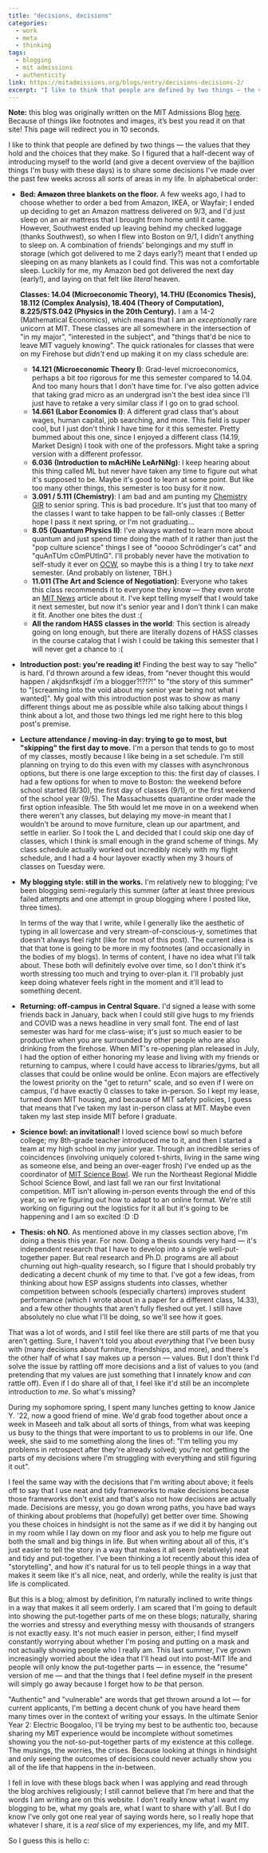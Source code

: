 ```yaml
---
title: "decisions, decisions"
categories:
  - work
  - meta
  - thinking
tags:
  - blogging
  - mit admissions
  - authenticity
link: https://mitadmissions.org/blogs/entry/decisions-decisions-2/
excerpt: "I like to think that people are defined by two things — the values that they hold and the choices that they make. So I figured that a half-decent way of introducing myself to the world (and give a decent overview of the bajillion things I'm busy with these days) is to share some decisions I've made over the past few weeks across all *sorts* of areas in my life."
---
```


<div class="notice--warning"><b>Note:</b> this blog was originally written on the MIT Admissions Blog <a href="https://mitadmissions.org/blogs/entry/decisions-decisions-2/">here</a>. Because of things like footnotes and images, it’s best you read it on that site! This page will redirect you in 10 seconds.</div> <meta http-equiv="refresh" content="10;URL=https://mitadmissions.org/blogs/entry/decisions-decisions-2/">

I like to think that people are defined by two things — the values that they hold and the choices that they make. So I figured that a half-decent way of introducing myself to the world (and give a decent overview of the bajillion things I'm busy with these days) is to share some decisions I've made over the past few weeks across all *sorts* of areas in my life. In alphabetical order:

- **Bed: ~~Amazon~~ three blankets on the floor.** A few weeks ago, I had to choose whether to order a bed from Amazon, IKEA, or Wayfair; I ended up deciding to get an Amazon mattress delivered on 9/3, and I'd just sleep on an air mattress that I brought from home until it came. However, Southwest ended up leaving behind my checked luggage (thanks Southwest), so when I flew into Boston on 9/1, I didn't anything to sleep on. A combination of friends' belongings and my stuff in storage (which got delivered to me 2 days early?) meant that I ended up sleeping on as many blankets as I could find. This was not a comfortable sleep. Luckily for me, my Amazon bed got delivered the next day (early!), and laying on that felt like *literal* heaven.

  **Classes: 14.04 (Microeconomic Theory), 14.THU (Economics Thesis), 18.112 (Complex Analysis), 18.404 (Theory of Computation), 8.225/STS.042 (Physics in the 20th Century).** I am a 14-2 (Mathematical Economics), which means that I am an *exceptionally* rare unicorn at MIT. These classes are all somewhere in the intersection of "in my major", "interested in the subject", and "things that'd be nice to leave MIT vaguely knowing". The quick rationales for classes that were on my Firehose but *didn't* end up making it on my class schedule are:

  - **14.121 (Microeconomic Theory I)**: Grad-level microeconomics, perhaps a bit *too* rigorous for me this semester compared to 14.04. And too many hours that I don't have time for. I've also gotten advice that taking grad micro as an undergrad isn't the best idea since I'll just have to retake a very similar class if I go on to grad school.
  - **14.661 (Labor Economics I)**: A different grad class that's about wages, human capital, job searching, and more. This field is super cool, but I just don't think I have time for it this semester. Pretty bummed about this one, since I enjoyed a different class (14.19, Market Design) I took with one of the professors. Might take a spring version with a different professor.
  - **6.036** **(Introduction to mAcHiNe LeArNiNg)**: I keep hearing about this thing called ML but never have taken any time to figure out what it's supposed to be. Maybe it's good to learn at some point. But like too many other things, this semester is too busy for it now.
  - **3.091 / 5.111 (Chemistry)**: I am bad and am punting my [Chemistry GIR](https://mitadmissions.org/discover/the-mit-education/general-institute-requirements/) to senior spring. This is bad procedure. It's just that too many of the classes I want to take happen to be fall-only classes :( Better hope I pass it next spring, or I'm not graduating…
  - **8.05 (Quantum Physics II)**: I've always wanted to learn more about quantum and just spend time doing the math of it rather than just the "pop culture science" things I see of "ooooo Schrödinger's cat" and "quAnTUm cOmPUtInG". I'll probably never have the motivation to self-study it ever on [OCW](https://ocw.mit.edu/index.htm), so maybe this is a thing I try to take *next* semester. (And probably on listener, TBH.)
  - **11.011 (The Art and Science of Negotiation)**: Everyone who takes this class recommends it to everyone they know — they even wrote an [MIT News](http://news.mit.edu/2017/class-negotiation-skills-1103) article about it. I've kept telling myself that I would take it next semester, but now it's senior year and I don't think I can make it fit. Another one bites the dust :(
  - **All the random HASS** **classes in the world**: This section is already going on long enough, but there are literally dozens of HASS classes in the course catalog that I wish I could be taking this semester that I will never get a chance to :(

- **Introduction post: you're reading it!** Finding the best way to say "hello" is hard. I'd thrown around a few ideas, from “never thought this would happen / akjdsnfksjdf i’m a blogger?!?!?!” to "the story of this summer" to "[screaming into the void about my senior year being not what i wanted]". My goal with this introduction post was to show as many different things about me as possible while also talking about things I think about a lot, and those two things led me right here to this blog post's premise.

- **Lecture attendance / moving-in day: trying to go to most, but "skipping" the first day to move.** I'm a person that tends to go to most of my classes, mostly because I like being in a set schedule. I'm still planning on trying to do this even with my classes with asynchronous options, but there is one large exception to this: the first day of classes. I had a few options for when to move to Boston: the weekend before school started (8/30), the first day of classes (9/1), or the first weekend of the school year (9/5). The Massachusetts quarantine order made the first option infeasible. The 5th would let me move in on a weekend when there weren't any classes, but delaying my move-in meant that I wouldn't be around to move furniture, clean up our apartment, and settle in earlier. So I took the L and decided that I could skip one day of classes, which I think is small enough in the grand scheme of things. My class schedule actually worked out incredibly nicely with my flight schedule, and I had a 4 hour layover exactly when my 3 hours of classes on Tuesday were. 

- **My blogging style: still in the works.** I'm relatively new to blogging; I've been blogging semi-regularly this summer (after at least three previous failed attempts and one attempt in group blogging where I posted like, three times).

  In terms of the way that I write, while I generally like the aesthetic of typing in all lowercase and very stream-of-conscious-y, sometimes that doesn't always feel right (like for most of this post). The current idea is that that tone is going to be more in my footnotes (and occasionally in the bodies of my blogs). In terms of content, I have no idea what I'll talk about. These both will definitely evolve over time, so I don't think it's worth stressing too much and trying to over-plan it. I'll probably just keep doing whatever feels right in the moment and it'll lead to something decent.

- **Returning: off-campus in Central Square.** I'd signed a lease with some friends back in January, back when I could still give hugs to my friends and COVID was a news headline in very small font. The end of last semester was hard for me class-wise; it's just so much easier to be productive when you are surrounded by other people who are also drinking from the firehose. When MIT's re-opening plan released in July, I had the option of either honoring my lease and living with my friends or returning to campus, where I could have access to libraries/gyms, but all classes that could be online would be online. Econ majors are effectively the lowest priority on the "get to return" scale, and so even if I were on campus, I'd have exactly 0 classes to take in-person. So I kept my lease, turned down MIT housing, and because of MIT safety policies, I guess that means that I've taken my last in-person class at MIT. Maybe even taken my last step inside MIT before I graduate. 

- **Science bowl: an invitational!** I loved science bowl so much before college; my 8th-grade teacher introduced me to it, and then I started a team at my high school in my junior year. Through an incredible series of coincidences (involving uniquely colored t-shirts, living in the same wing as someone else, and being an over-eager frosh) I've ended up as the coordinator of [MIT Science Bowl](https://www.mitsciencebowl.com/). We run the Northeast Regional Middle School Science Bowl, and last fall we ran our first Invitational competition. MIT isn't allowing in-person events through the end of this year, so we're figuring out how to adapt to an online format. We're still working on figuring out the logistics for it all but it's going to be happening and I am so excited :D :D 

- **Thesis: oh NO.** As mentioned above in my classes section above, I'm doing a thesis this year. For now. Doing a thesis sounds very hard — it's independent research that I have to develop into a single well-put-together paper. But real research and Ph.D. programs are all about churning out high-quality research, so I figure that I should probably try dedicating a decent chunk of my time to that. I've got a few ideas, from thinking about how ESP assigns students into classes, whether competition between schools (especially charters) improves student performance (which I wrote about in a paper for a different class, 14.33), and a few other thoughts that aren't fully fleshed out yet. I still have absolutely no clue what I'll be doing, so we'll see how it goes. 

That was a lot of words, and I still feel like there are still parts of me that you aren't getting. Sure, I haven't told you about *everything* that I've been busy with (many decisions about furniture, friendships, and more), and there's the other half of what I say makes up a person — values. But I don't think I'd solve the issue by rattling off more decisions and a list of values to you (and pretending that my values are just something that I innately know and *can* rattle off). Even if I do share all of that, I feel like it'd still be an incomplete introduction to *me*. So what's missing?

During my sophomore spring, I spent many lunches getting to know Janice Y. '22, now a good friend of mine. We'd grab food together about once a week in Maseeh and talk about all sorts of things, from what was keeping us busy to the things that were important to us to problems in our life. One week, she said to me something along the lines of: "I'm telling you my problems in retrospect after they're already solved; you're not getting the parts of my decisions where I'm struggling with everything and still figuring it out".

I feel the same way with the decisions that I'm writing about above; it feels off to say that I use neat and tidy frameworks to make decisions because those frameworks don't exist and that's also not how decisions are actually made. Decisions are messy, you go down wrong paths, you have bad ways of thinking about problems that (hopefully) get better over time. Showing you these choices in hindsight is not the same as if we did it by hanging out in my room while I lay down on my floor and ask you to help me figure out both the small and big things in life. But when writing about all of this, it's just easier to tell the story in a way that makes it all seem (relatively) neat and tidy and put-together. I've been thinking a lot recently about this idea of "storytelling", and how it's natural for us to tell people things in a way that makes it seem like it's all nice, neat, and orderly, while the reality is just that life is complicated.

But this is a blog; almost by definition, I'm naturally inclined to write things in a way that makes it all seem orderly. I am scared that I'm going to default into showing the put-together parts of me on these blogs; naturally, sharing the worries and stressy and everything messy with thousands of strangers is not exactly easy. It's not much easier in person, either; I find myself constantly worrying about whether I'm posing and putting on a mask and not actually showing people who I really am. This last summer, I've grown increasingly worried about the idea that I'll head out into post-MIT life and people will only know the put-together parts — in essence, the "resume" version of me — and that the things that I feel define myself in the present will simply go away because I forget how to *be* that person.

"Authentic" and "vulnerable" are words that get thrown around a lot — for current applicants, I'm betting a decent chunk of you have heard them many times over in the context of writing your essays. In the ultimate Senior Year 2: Electric Boogaloo, I'll be trying my best to be authentic too, because sharing my MIT experience would be incomplete without sometimes showing you the not-so-put-together parts of my existence at this college. The musings, the worries, the crises. Because looking at things in hindsight and only seeing the outcomes of decisions could never actually show you all of the life that happens in the in-between.

I fell in love with these blogs back when I was applying and read through the blog archives religiously; I still cannot believe that I’m here and that the words I am writing are on this website. I don't really know what I want my blogging to be, what my goals are, what I want to share with y'all. But I do know I've only got one real year of saying words here, so I really hope that whatever I share, it is a *real* slice of my experiences, my life, and my MIT.

So I guess this is hello c: